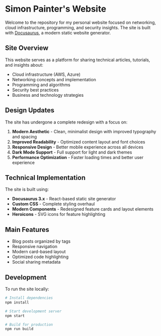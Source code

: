 # Simon Painter's Website

Welcome to the repository for my personal website focused on networking, cloud infrastructure, programming, and security insights. The site is built with [Docusaurus](https://docusaurus.io/), a modern static website generator.

## Site Overview

This website serves as a platform for sharing technical articles, tutorials, and insights about:

- Cloud infrastructure (AWS, Azure)
- Networking concepts and implementation
- Programming and algorithms
- Security best practices
- Business and technology strategies

## Design Updates

The site has undergone a complete redesign with a focus on:

1. **Modern Aesthetic** - Clean, minimalist design with improved typography and spacing
2. **Improved Readability** - Optimized content layout and font choices
3. **Responsive Design** - Better mobile experience across all devices
4. **Dark Mode Support** - Full support for light and dark themes
5. **Performance Optimization** - Faster loading times and better user experience

## Technical Implementation

The site is built using:

- **Docusaurus 3.x** - React-based static site generator
- **Custom CSS** - Complete styling overhaul
- **Modern Components** - Redesigned feature cards and layout elements
- **Heroicons** - SVG icons for feature highlighting

## Main Features

- Blog posts organized by tags
- Responsive navigation
- Modern card-based layout
- Optimized code highlighting
- Social sharing metadata

## Development

To run the site locally:

```bash
# Install dependencies
npm install

# Start development server
npm start

# Build for production
npm run build
```
